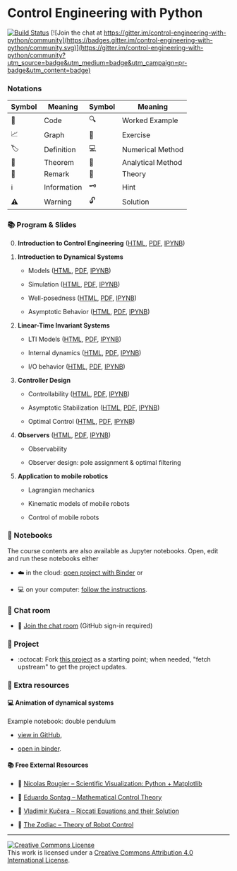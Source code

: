 # Control Engineering with Python

[![Build Status](https://github.com/boisgera/control-engineering-with-python/workflows/build/badge.svg)](https://github.com/boisgera/control-engineering-with-python/actions) [![Join the chat at https://gitter.im/control-engineering-with-python/community](https://badges.gitter.im/control-engineering-with-python/community.svg)](https://gitter.im/control-engineering-with-python/community?utm_source=badge&utm_medium=badge&utm_campaign=pr-badge&utm_content=badge)

### Notations



| Symbol | Meaning     | Symbol | Meaning                |
| ------ | ----------- | ------ | ---------------------- |
| 🐍     | Code        | 🔍     | Worked Example         |
| 📈     | Graph       | 🧩     | Exercise               |
| 🏷️     | Definition  | 💻     | Numerical Method       |
| 💎     | Theorem     | 🧮     | Analytical Method      |
| 📝     | Remark      | 🧠     | Theory                 |
| ℹ️     | Information | 🗝️     | Hint                   |
| ⚠️     | Warning     | 🔓     | Solution               |

### :books: Program & Slides

0.  **Introduction to Control Engineering** 
    ([HTML](https://boisgera.github.io/control-engineering-with-python/intro.html),
    [PDF](https://boisgera.github.io/control-engineering-with-python/intro.pdf),
    [IPYNB](https://mybinder.org/v2/gh/boisgera/control-engineering-with-python/gh-pages?filepath=intro.ipynb))

1.  **Introduction to Dynamical Systems**

    - Models ([HTML](https://boisgera.github.io/control-engineering-with-python/models.html),
      [PDF](https://boisgera.github.io/control-engineering-with-python/models.pdf),
      [IPYNB](https://mybinder.org/v2/gh/boisgera/control-engineering-with-python/gh-pages?filepath=models.ipynb))

    - Simulation ([HTML](https://boisgera.github.io/control-engineering-with-python/simulation.html),
      [PDF](https://boisgera.github.io/control-engineering-with-python/simulation.pdf),
      [IPYNB](https://mybinder.org/v2/gh/boisgera/control-engineering-with-python/gh-pages?filepath=simulation.ipynb))

    - Well-posedness ([HTML](https://boisgera.github.io/control-engineering-with-python/well-posedness.html),
      [PDF](https://boisgera.github.io/control-engineering-with-python/well-posedness.pdf),
      [IPYNB](https://mybinder.org/v2/gh/boisgera/control-engineering-with-python/gh-pages?filepath=well-posedness.ipynb))

    - Asymptotic Behavior ([HTML](https://boisgera.github.io/control-engineering-with-python/asymptotic.html),
      [PDF](https://boisgera.github.io/control-engineering-with-python/asymptotic.pdf),
      [IPYNB](https://mybinder.org/v2/gh/boisgera/control-engineering-with-python/gh-pages?filepath=asymptotic.ipynb))

2.  **Linear-Time Invariant Systems**

    - LTI Models ([HTML](https://boisgera.github.io/control-engineering-with-python/LTI-models.html),
      [PDF](https://boisgera.github.io/control-engineering-with-python/LTI-models.pdf),
      [IPYNB](https://mybinder.org/v2/gh/boisgera/control-engineering-with-python/gh-pages?filepath=LTI-models.ipynb))

    - Internal dynamics ([HTML](https://boisgera.github.io/control-engineering-with-python/internal-dynamics.html),
      [PDF](https://boisgera.github.io/control-engineering-with-python/internal-dynamics.pdf),
      [IPYNB](https://mybinder.org/v2/gh/boisgera/control-engineering-with-python/gh-pages?filepath=IO-dynamics.ipynb))

    - I/O behavior ([HTML](https://boisgera.github.io/control-engineering-with-python/IO-dynamics.html),
      [PDF](https://boisgera.github.io/control-engineering-with-python/IO-dynamics.pdf),
      [IPYNB](https://mybinder.org/v2/gh/boisgera/control-engineering-with-python/gh-pages?filepath=IO-dynamics.ipynb))

3.  **Controller Design**

    - Controllability ([HTML](https://boisgera.github.io/control-engineering-with-python/controllability.html),
      [PDF](https://boisgera.github.io/control-engineering-with-python/controllability.pdf),
      [IPYNB](https://mybinder.org/v2/gh/boisgera/control-engineering-with-python/gh-pages?filepath=controllability.ipynb))

    - Asymptotic Stabilization ([HTML](https://boisgera.github.io/control-engineering-with-python/asymptotic-stabilization.html),
      [PDF](https://boisgera.github.io/control-engineering-with-python/asymptotic-stabilization.pdf),
      [IPYNB](https://mybinder.org/v2/gh/boisgera/control-engineering-with-python/gh-pages?filepath=asymptotic-stabilization.ipynb))

    - Optimal Control ([HTML](https://boisgera.github.io/control-engineering-with-python/optimal-control.html),
      [PDF](https://boisgera.github.io/control-engineering-with-python/optimal-control.pdf),
      [IPYNB](https://mybinder.org/v2/gh/boisgera/control-engineering-with-python/gh-pages?filepath=optimal-control.ipynb))

4.  **Observers**
    ([HTML](https://boisgera.github.io/control-engineering-with-python/observers.html),
    [PDF](https://boisgera.github.io/control-engineering-with-python/observers.pdf),
    [IPYNB](https://mybinder.org/v2/gh/boisgera/control-engineering-with-python/gh-pages?filepath=observers.ipynb))

    - Observability 

    - Observer design: pole assignment & optimal filtering 

5.  **Application to mobile robotics** 

    - Lagrangian mechanics

    - Kinematic models of mobile robots

    - Control of mobile robots

### :notebook: Notebooks

The course contents are also available as Jupyter notebooks.
Open, edit and run these notebooks either

- :cloud: in the cloud: [open project with Binder][ceip-binder] or

- :computer: on your computer: [follow the instructions](install.md).

[ceip-binder]: https://mybinder.org/v2/gh/boisgera/control-engineering-with-python/gh-pages

### :speech_balloon: Chat room

- :speech_balloon: [Join the chat room](https://gitter.im/control-engineering-with-python/community?utm_source=badge&utm_medium=badge&utm_campaign=pr-badge&utm_content=badge) (GitHub sign-in required)

### :rocket: Project

  - :octocat: Fork [this project](https://github.com/boisgera/control-engineering-with-python-project-2023-2024) as a starting point;
    when needed, "fetch upstream" to get the project updates.

### :tada: Extra resources

#### :computer: Animation of dynamical systems

Example notebook: double pendulum

- [view in GitHub](https://github.com/boisgera/control-engineering-with-python/blob/master/examples/animation.ipynb),

- [open in binder](https://mybinder.org/v2/gh/boisgera/control-engineering-with-python/gh-pages?filepath=examples/animation.ipynb).

#### :books: Free External Resources

- :book: [Nicolas Rougier – Scientific Visualization: Python + Matplotlib](https://hal.inria.fr/hal-03427242/document)
- :book: [Eduardo Sontag – Mathematical Control Theory](http://www.sontaglab.org/FTPDIR/sontag_mathematical_control_theory_springer98.pdf)

- :book: [Vladimír Kučera – Riccati Equations and their Solution](http://library.utia.cas.cz/separaty/2011/TR/kucera-0436431.pdf)

- :book: [The Zodiac – Theory of Robot Control](http://www.gipsa-lab.grenoble-inp.fr/~carlos.canudas-de-wit/publications/Theory_of_robot_control.pdf)

---

<a rel="license" href="http://creativecommons.org/licenses/by/4.0/"><img alt="Creative Commons License" style="border-width:0" src="https://i.creativecommons.org/l/by/4.0/88x31.png" /></a><br />This work is licensed under a <a rel="license" href="http://creativecommons.org/licenses/by/4.0/">Creative Commons Attribution 4.0 International License</a>.
